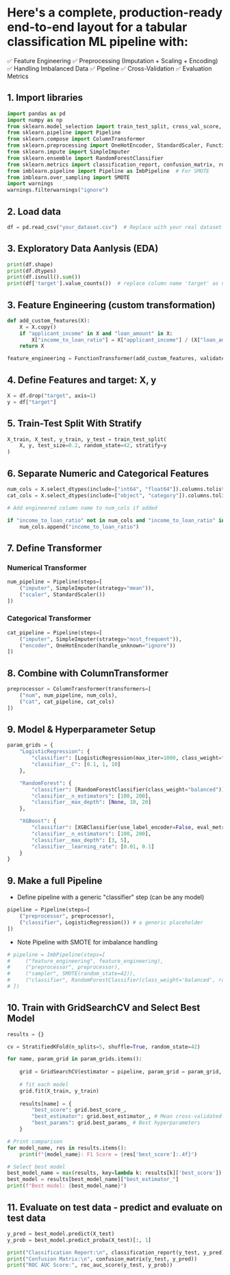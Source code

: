 # Here's a complete, production-ready end-to-end layout for a tabular classification ML pipeline with:

✅ Feature Engineering
✅ Preprocessing (Imputation + Scaling + Encoding)
✅ Handling Imbalanced Data
✅ Pipeline
✅ Cross-Validation
✅ Evaluation Metrics

## 1. Import libraries

```python
import pandas as pd
import numpy as np
from sklearn.model_selection import train_test_split, cross_val_score, StratifiedKFold
from sklearn.pipeline import Pipeline
from sklearn.compose import ColumnTransformer
from sklearn.preprocessing import OneHotEncoder, StandardScaler, FunctionTransformer
from sklearn.impute import SimpleImputer
from sklearn.ensemble import RandomForestClassifier
from sklearn.metrics import classification_report, confusion_matrix, roc_auc_score
from imblearn.pipeline import Pipeline as ImbPipeline  # For SMOTE
from imblearn.over_sampling import SMOTE
import warnings
warnings.filterwarnings("ignore")
```

## 2. Load data

```python
df = pd.read_csv("your_dataset.csv")  # Replace with your real dataset path
```

## 3. Exploratory Data Aanlysis (EDA)

```python
print(df.shape)
print(df.dtypes)
print(df.isnull().sum())
print(df['target'].value_counts())  # replace column name 'target' as needed
```

## 3. Feature Engineering (custom transformation)

```python
def add_custom_features(X):
    X = X.copy()
    if "applicant_income" in X and "loan_amount" in X:
        X["income_to_loan_ratio"] = X["applicant_income"] / (X["loan_amount"] + 1)
    return X

feature_engineering = FunctionTransformer(add_custom_features, validate=False)
```

## 4. Define Features and target: X, y

```python
X = df.drop("target", axis=1)
y = df["target"]
```

## 5. Train-Test Split With Stratify

```python
X_train, X_test, y_train, y_test = train_test_split(
    X, y, test_size=0.2, random_state=42, stratify=y
)
```

## 6. Separate Numeric and Categorical Features

```python
num_cols = X.select_dtypes(include=["int64", "float64"]).columns.tolist()
cat_cols = X.select_dtypes(include=["object", "category"]).columns.tolist()

# Add engineered column name to num_cols if added

if "income_to_loan_ratio" not in num_cols and "income_to_loan_ratio" in X_train.columns:
    num_cols.append("income_to_loan_ratio")
```

## 7. Define Transformer

### Numerical Transformer

```python
num_pipeline = Pipeline(steps=[
    ("imputer", SimpleImputer(strategy="mean")),
    ("scaler", StandardScaler())
])
```

### Categorical Transformer

```python
cat_pipeline = Pipeline(steps=[
    ("imputer", SimpleImputer(strategy="most_frequent")),
    ("encoder", OneHotEncoder(handle_unknown="ignore"))
])
```

## 8. Combine with ColumnTransformer

```python
preprocessor = ColumnTransformer(transformers=[
    ("num", num_pipeline, num_cols),
    ("cat", cat_pipeline, cat_cols)
])
```

## 9. Model & Hyperparameter Setup

```python
param_grids = {
    "LogisticRegression": {
        "classifier": [LogisticRegression(max_iter=1000, class_weight="balanced")],
        "classifier__C": [0.1, 1, 10]
    },

    "RandomForest": {
        "classifier": [RandomForestClassifier(class_weight="balanced")],
        "classifier__n_estimators": [100, 200],
        "classifier__max_depth": [None, 10, 20]
    },

    "XGBoost": {
        "classifier": [XGBClassifier(use_label_encoder=False, eval_metric="logloss")],
        "classifier__n_estimators": [100, 200],
        "classifier__max_depth": [3, 5],
        "classifier__learning_rate": [0.01, 0.1]
    }
}
```

## 9. Make a full Pipeline

* Define pipeline with a generic "classifier" step (can be any model)
  
```python
pipeline = Pipeline(steps=[
    ("preprocessor", preprocessor),
    ("classifier", LogisticRegression()) # a generic placeholder
])
```

* Note Pipeline with SMOTE for imbalance handling

```python
# pipeline = ImbPipeline(steps=[
#     ("feature_engineering", feature_engineering),
#     ("preprocessor", preprocessor),
#     ("sampler", SMOTE(random_state=42)),
#     ("classifier", RandomForestClassifier(class_weight='balanced', random_state=42))
# ])
```

## 10. Train with GridSearchCV and Select Best Model

```python
results = {}

cv = StratifiedKFold(n_splits=5, shuffle=True, random_state=42)

for name, param_grid in param_grids.items():
        
    grid = GridSearchCV(estimator = pipeline, param_grid = param_grid, cv = cv, scoring="f1_macro", n_jobs=-1)
    
    # fit each model
    grid.fit(X_train, y_train)
    
    results[name] = {
        "best_score": grid.best_score_,
        "best_estimator": grid.best_estimator_, # Mean cross-validated score
        "best_params": grid.best_params_ # Best hyperparameters
    }

# Print comparison
for model_name, res in results.items():
    print(f"{model_name}: F1 Score = {res['best_score']:.4f}")

# Select best model
best_model_name = max(results, key=lambda k: results[k]['best_score'])
best_model = results[best_model_name]["best_estimator_"]
print(f"Best model: {best_model_name}")

```

## 11. Evaluate on test data - predict and evaluate on test data

```python
y_pred = best_model.predict(X_test)
y_prob = best_model.predict_proba(X_test)[:, 1]

print("Classification Report:\n", classification_report(y_test, y_pred))
print("Confusion Matrix:\n", confusion_matrix(y_test, y_pred))
print("ROC AUC Score:", roc_auc_score(y_test, y_prob))
```
